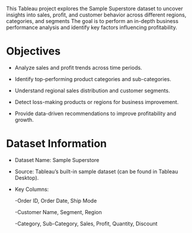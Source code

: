 This Tableau project explores the Sample Superstore dataset to uncover insights into sales, profit, and customer behavior across different regions, categories, and segments
The goal is to perform an in-depth business performance analysis and identify key factors influencing profitability.

# Objectives

- Analyze sales and profit trends across time periods.

- Identify top-performing product categories and sub-categories.

- Understand regional sales distribution and customer segments.

- Detect loss-making products or regions for business improvement.

- Provide data-driven recommendations to improve profitability and growth.

# Dataset Information

- Dataset Name: Sample Superstore

- Source: Tableau’s built-in sample dataset (can be found in Tableau Desktop).

- Key Columns:

     -Order ID, Order Date, Ship Mode

     -Customer Name, Segment, Region

     -Category, Sub-Category, Sales, Profit, Quantity, Discount
